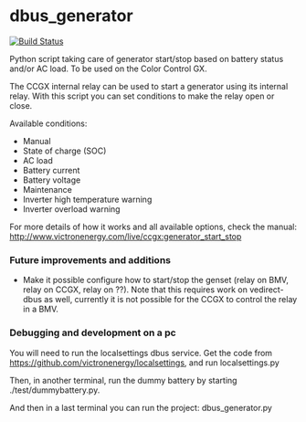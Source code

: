dbus_generator
==============

[![Build Status](https://travis-ci.org/victronenergy/dbus_generator.svg?branch=master)](https://travis-ci.org/victronenergy/dbus_generator)

Python script taking care of generator start/stop based on battery status and/or AC load. To be used on the Color Control GX.

The CCGX internal relay can be used to start a generator using its internal relay. With this script you can set conditions to make the relay open or close.

Available conditions: 
- Manual
- State of charge (SOC)
- AC load
- Battery current
- Battery voltage
- Maintenance
- Inverter high temperature warning
- Inverter overload warning

For more details of how it works and all available options, check the manual: http://www.victronenergy.com/live/ccgx:generator_start_stop

### Future improvements and additions
- Make it possible configure how to start/stop the genset (relay on BMV, relay on CCGX, relay on ??). Note that this requires work on vedirect-dbus as well, currently it is not possible for the CCGX to control the relay in a BMV.

### Debugging and development on a pc
You will need to run the localsettings dbus service. Get the code from https://github.com/victronenergy/localsettings, and run localsettings.py

Then, in another terminal, run the dummy battery by starting ./test/dummybattery.py.

And then in a last terminal you can run the project: dbus_generator.py

